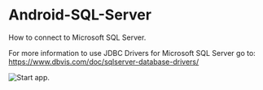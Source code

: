 # Android-SQL-Server
How to connect to Microsoft SQL Server.

 For more information to use JDBC Drivers for Microsoft SQL Server go to:
    https://www.dbvis.com/doc/sqlserver-database-drivers/


![Start app.](https://i.stack.imgur.com/lT6Y9.png)

